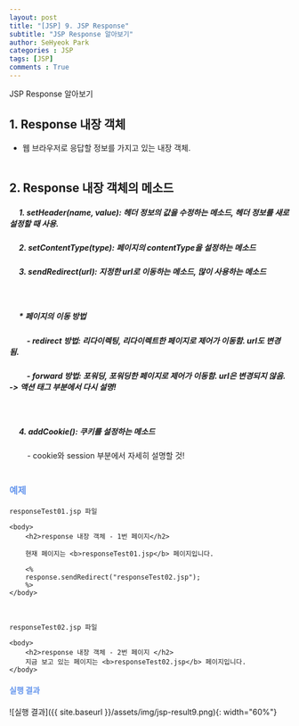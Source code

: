 ```yaml
---
layout: post
title: "[JSP] 9. JSP Response"
subtitle: "JSP Response 알아보기"
author: SeHyeok Park
categories : JSP
tags: [JSP]
comments : True
---
```

<div id='preview' class='display-none'>
JSP Response 알아보기
</div>

## 1. Response 내장 객체
- 웹 브라우저로 응답할 정보를 가지고 있는 내장 객체.
<br><br>

## 2. Response 내장 객체의 메소드
##### &emsp; 1. setHeader(name, value): 헤더 정보의 값을 수정하는 메소드, 헤더 정보를 새로 설정할 때 사용.
##### &emsp; 2. setContentType(type): 페이지의 contentType을 설정하는 메소드
##### &emsp; 3. sendRedirect(url): 지정한 url로 이동하는 메소드, 많이 사용하는 메소드
<br>

##### &emsp; * 페이지의 이동 방법
##### &emsp;&emsp; - redirect 방법: 리다이렉팅, 리다이렉트한 페이지로 제어가 이동함. url도 변경됨.
##### &emsp;&emsp; - forward 방법: 포워딩, 포워딩한 페이지로 제어가 이동함. url은 변경되지 않음. -> 액션 태그 부분에서 다시 설명!
<br>

##### &emsp; 4. addCookie(): 쿠키를 설정하는 메소드
&emsp;&emsp; - cookie와 session 부분에서 자세히 설명할 것!
<br><br>

### <span style="color:cornflowerblue">예제</span>
`responseTest01.jsp 파일`

```
<body>
	<h2>response 내장 객체 - 1번 페이지</h2>
	
	현재 페이지는 <b>responseTest01.jsp</b> 페이지입니다.
	
	<%
	response.sendRedirect("responseTest02.jsp");
	%>
</body>
```
<br>

`responseTest02.jsp 파일`

```
<body>
	<h2>response 내장 객체 - 2번 페이지 </h2>
	지금 보고 있는 페이지는 <b>responseTest02.jsp</b> 페이지입니다.
</body>
```

#### <span style="color:cornflowerblue">실행 결과</span>
![실행 결과]({{ site.baseurl }}/assets/img/jsp-result9.png){: width="60%"}